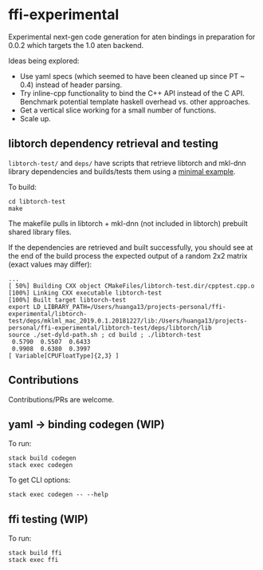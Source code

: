 # ffi-experimental

Experimental next-gen code generation for aten bindings in preparation for 0.0.2 which targets the 1.0 aten backend.

Ideas being explored:

- Use yaml specs (which seemed to have been cleaned up since PT ~ 0.4) instead of header parsing.
- Try inline-cpp functionality to bind the C++ API instead of the C API. Benchmark potential template haskell overhead vs. other approaches.
- Get a vertical slice working for a small number of functions.
- Scale up.

## libtorch dependency retrieval and testing

`libtorch-test/` and `deps/` have scripts that retrieve libtorch and mkl-dnn library dependencies and builds/tests them using a [minimal example](https://pytorch.org/cppdocs/installing.html).

To build:

```
cd libtorch-test
make
```

The makefile pulls in libtorch + mkl-dnn (not included in libtorch) prebuilt shared library files.

If the dependencies are retrieved and built successfully, you should see at the end of the build process the expected output of a random 2x2 matrix (exact values may differ):

```
...
[ 50%] Building CXX object CMakeFiles/libtorch-test.dir/cpptest.cpp.o
[100%] Linking CXX executable libtorch-test
[100%] Built target libtorch-test
export LD_LIBRARY_PATH=/Users/huanga13/projects-personal/ffi-experimental/libtorch-test/deps/mklml_mac_2019.0.1.20181227/lib:/Users/huanga13/projects-personal/ffi-experimental/libtorch-test/deps/libtorch/lib
source ./set-dyld-path.sh ; cd build ; ./libtorch-test
 0.5790  0.5507  0.6433
 0.9908  0.6380  0.3997
[ Variable[CPUFloatType]{2,3} ]
```

## Contributions

Contributions/PRs are welcome.

## yaml -> binding codegen (WIP)

To run:

```
stack build codegen
stack exec codegen
```

To get CLI options:

```
stack exec codegen -- --help
```

## ffi testing (WIP)

To run:

```
stack build ffi
stack exec ffi
```